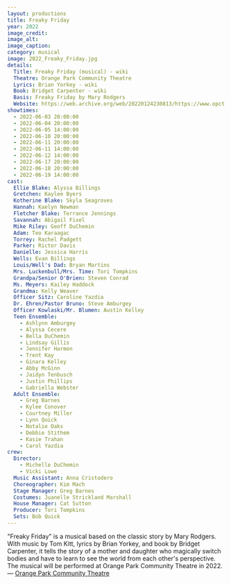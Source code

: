 ```yaml
---
layout: productions
title: Freaky Friday
year: 2022
image_credit: 
image_alt:
image_caption:
category: musical
image: 2022_Freaky_Friday.jpg
details:
  Title: Freaky Friday (musical) - wiki
  Theatre: Orange Park Community Theatre
  Lyrics: Brian Yorkey - wiki
  Book: Bridget Carpenter - wiki
  Basis: Freaky Friday by Mary Rodgers
  Website: https://web.archive.org/web/20220124230813/https://www.opct.info/52nd-season
showtimes: 
  - 2022-06-03 20:00:00
  - 2022-06-04 20:00:00
  - 2022-06-05 14:00:00
  - 2022-06-10 20:00:00
  - 2022-06-11 20:00:00
  - 2022-06-11 14:00:00
  - 2022-06-12 14:00:00
  - 2022-06-17 20:00:00
  - 2022-06-18 20:00:00
  - 2022-06-19 14:00:00
cast:
  Ellie Blake: Alyssa Billings
  Gretchen: Kaylee Byers
  Kotherine Blake: Skyla Seagroves
  Hannah: Kaelyn Newman
  Fletcher Blake: Terrance Jennings
  Savannah: Abigail Fixel
  Mike Riley: Geoff DuChemin
  Adam: Teo Karaagac
  Torrey: Rachel Padgett
  Parker: Rictor Davis
  Danielle: Jessica Harris
  Wells: Evan Billings
  Louis/Well's Dad: Bryan Martins
  Mrs. Luckenbull/Mrs. Time: Tori Tompkins
  Grandpa/Senior O'Brien: Steven Conrad
  Ms. Meyers: Kailey Haddock
  Grandma: Kelly Weaver
  Officer Sitz: Caroline Yazdia
  Dr. Ehren/Pastor Bruno: Steve Amburgey
  Officer Kowlaski/Mr. Blumen: Austin Kelley
  Teen Ensemble: 
    - Ashlynn Amburgey
    - Alyssa Cecere
    - Bella DuChemin
    - Lindsay Gillis
    - Jennifer Harmon
    - Trent Kay
    - Ginara Kelley
    - Abby McGinn
    - Jaidyn Tenbusch
    - Justin Phillips
    - Gabriella Webster
  Adult Ensemble: 
    - Greg Barnes
    - Kylee Conover
    - Courtney Miller
    - Lynn Quick
    - Notalie Oaks
    - Debbie Stithem
    - Kasie Trahan
    - Carol Yazdia
crew:
  Director: 
    - Michelle DuChemin
    - Vicki Lowe
  Music Assistant: Anna Cristodero
  Choreographer: Kim Mach
  Stage Manager: Greg Barnes
  Costumes: Juanelle Strickland Marshall
  House Manager: Cat Sutton
  Producer: Tori Tompkins
  Sets: Bob Quick
---
```

"Freaky Friday" is a musical based on the classic story by Mary Rodgers. With music by Tom Kitt, lyrics by Brian Yorkey, and book by Bridget Carpenter, it tells the story of a mother and daughter who magically switch bodies and have to learn to see the world from each other's perspective. The musical will be performed at Orange Park Community Theatre in 2022. — [Orange Park Community Theatre](https://www.opct.info/52nd-season)
